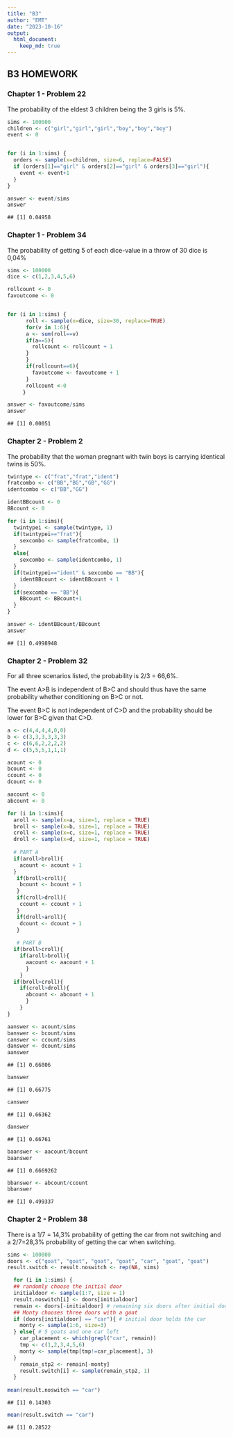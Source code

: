 ```yaml
---
title: "B3"
author: "EMT"
date: "2023-10-16"
output: 
  html_document: 
    keep_md: true
---
```




## B3 HOMEWORK

### Chapter 1 - Problem 22

The probability of the eldest 3 children being the 3 girls is 5%.


```r
sims <- 100000
children <- c("girl","girl","girl","boy","boy","boy")
event <- 0


for (i in 1:sims) {
  orders <- sample(x=children, size=6, replace=FALSE)
  if (orders[1]=="girl" & orders[2]=="girl" & orders[3]=="girl"){
    event <- event+1
  }
}

answer <- event/sims
answer
```

```
## [1] 0.04958
```

### Chapter 1 - Problem 34

The probability of getting 5 of each dice-value in a throw of 30 dice is 0,04%


```r
sims <- 100000
dice <- c(1,2,3,4,5,6)

rollcount <- 0
favoutcome <- 0


for (i in 1:sims) {
      roll <- sample(x=dice, size=30, replace=TRUE)
      for(v in 1:6){
      a <- sum(roll==v)
      if(a==5){
        rollcount <- rollcount + 1
      }
      } 
      if(rollcount==6){
        favoutcome <- favoutcome + 1 
      }
      rollcount <-0
     }

answer <- favoutcome/sims
answer
```

```
## [1] 0.00051
```

### Chapter 2 - Problem 2

The probability that the woman pregnant with twin boys is carrying identical twins is 50%.


```r
twintype <- c("frat","frat","ident")
fratcombo <- c("BB","BG","GB","GG")
identcombo <- c("BB","GG")

identBBcount <- 0
BBcount <- 0

for (i in 1:sims){
  twintypei <- sample(twintype, 1)
  if(twintypei=="frat"){
    sexcombo <- sample(fratcombo, 1)
  }
  else{
    sexcombo <- sample(identcombo, 1)
  }
  if(twintypei=="ident" & sexcombo == "BB"){
    identBBcount <- identBBcount + 1
  }
  if(sexcombo == "BB"){
    BBcount <- BBcount+1
  }
}

answer <- identBBcount/BBcount
answer
```

```
## [1] 0.4998948
```

### Chapter 2 - Problem 32

For all three scenarios listed, the probability is 2/3 = 66,6%.

The event A\>B is independent of B\>C and should thus have the same probability whether conditioning on B\>C or not.

The event B\>C is not independent of C\>D and the probability should be lower for B\>C given that C\>D.


```r
a <- c(4,4,4,4,0,0)
b <- c(3,3,3,3,3,3)
c <- c(6,6,2,2,2,2)
d <- c(5,5,5,1,1,1)

acount <- 0
bcount <- 0
ccount <- 0
dcount <- 0

aacount <- 0
abcount <- 0

for (i in 1:sims){
  aroll <- sample(x=a, size=1, replace = TRUE)
  broll <- sample(x=b, size=1, replace = TRUE)
  croll <- sample(x=c, size=1, replace = TRUE)
  droll <- sample(x=d, size=1, replace = TRUE)
  
  # PART A
  if(aroll>broll){
    acount <- acount + 1
  }
   if(broll>croll){
    bcount <- bcount + 1
   }
   if(croll>droll){
    ccount <- ccount + 1
   }
   if(droll>aroll){
    dcount <- dcount + 1
   }
 
   # PART B
  if(broll>croll){
    if(aroll>broll){
      aacount <- aacount + 1
      }
    }
  if(broll>croll){
    if(croll>droll){
      abcount <- abcount + 1
      }
    }
}

aanswer <- acount/sims
banswer <- bcount/sims
canswer <- ccount/sims
danswer <- dcount/sims
aanswer
```

```
## [1] 0.66806
```

```r
banswer
```

```
## [1] 0.66775
```

```r
canswer
```

```
## [1] 0.66362
```

```r
danswer
```

```
## [1] 0.66761
```

```r
baanswer <- aacount/bcount
baanswer
```

```
## [1] 0.6669262
```

```r
bbanswer <- abcount/ccount
bbanswer
```

```
## [1] 0.499337
```

### Chapter 2 - Problem 38

There is a 1/7 = 14,3% probability of getting the car from not switching and a 2/7=28,3% probability of getting the car when switching.


```r
sims <- 100000
doors <- c("goat", "goat", "goat", "goat", "car", "goat", "goat")
result.switch <- result.noswitch <- rep(NA, sims)

  for (i in 1:sims) {
  ## randomly choose the initial door
  initialdoor <- sample(1:7, size = 1)
  result.noswitch[i] <- doors[initialdoor]
  remain <- doors[-initialdoor] # remaining six doors after initial door is chosen
  ## Monty chooses three doors with a goat
  if (doors[initialdoor] == "car"){ # initial door holds the car
    monty <- sample(1:6, size=3)
  } else{ # 5 goats and one car left
    car_placement <- which(grepl("car", remain))
    tmp <- c(1,2,3,4,5,6)
    monty <- sample(tmp[tmp!=car_placement], 3)
  }
    remain_stp2 <- remain[-monty] 
    result.switch[i] <- sample(remain_stp2, 1)
  }
  
mean(result.noswitch == "car") 
```

```
## [1] 0.14303
```

```r
mean(result.switch == "car")
```

```
## [1] 0.28522
```

